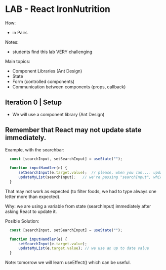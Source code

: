 

# LAB - React IronNutrition


How:
- in Pairs



Notes: 
- students find this lab VERY challenging

Main topics:
- Component Libraries (Ant Design)
- State
- Form (controlled components)
- Communication between components (props, callback)



## Iteration 0 | Setup

- We will use a component library (Ant Design)



## Remember that React may not update state immediately.

Example, with the searchbar:

  ```js
    const [searchInput, setSearchInput] = useState("");
    
    function inputHandler(e) {
        setSearchInput(e.target.value);  // please, when you can.... update state
        updateMyList(searchInput);   // we're passing "searchInput", which is in state.
    }
  ```

That may not work as expected (to filter foods, we had to type always one letter more than expected).

Why: we are using a variable from state (searchInput) immediately after asking React to update it.

Posible Solution:

  ```js
    const [searchInput, setSearchInput] = useState("");

    function inputHandler(e) {
        setSearchInput(e.target.value);
        updateMyList(e.target.value); // we use an up to date value
    }
  ```

Note: tomorrow we will learn useEffect() which can be useful.

